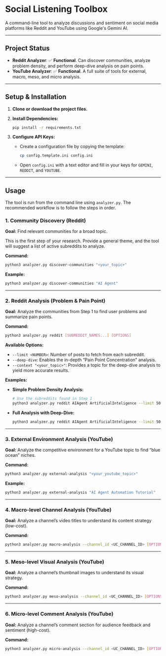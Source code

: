 # Social Listening Toolbox

A command-line tool to analyze discussions and sentiment on social media platforms like Reddit and YouTube using Google's Gemini AI.

---

## Project Status

*   **Reddit Analyzer**: :white_check_mark: **Functional**. Can discover communities, analyze problem density, and perform deep-dive analysis on pain points.
*   **YouTube Analyzer**: :white_check_mark: **Functional**. A full suite of tools for external, macro, meso, and micro analysis.

---

## Setup & Installation

1.  **Clone or download the project files.**

2.  **Install Dependencies:**
    ```bash
    pip install -r requirements.txt
    ```

3.  **Configure API Keys:**
    *   Create a configuration file by copying the template:
        ```bash
        cp config.template.ini config.ini
        ```
    *   Open `config.ini` with a text editor and fill in your keys for `GEMINI`, `REDDIT`, and `YOUTUBE`.

---

## Usage

The tool is run from the command line using `analyzer.py`. The recommended workflow is to follow the steps in order.

### 1. Community Discovery (Reddit)

**Goal:** Find relevant communities for a broad topic.

This is the first step of your research. Provide a general theme, and the tool will suggest a list of active subreddits to analyze.

**Command:**
```bash
python3 analyzer.py discover-communities "<your_topic>"
```

**Example:**
```bash
python3 analyzer.py discover-communities "AI Agent"
```

---

### 2. Reddit Analysis (Problem & Pain Point)

**Goal:** Analyze the communities from Step 1 to find user problems and summarize pain points.

**Command:**
```bash
python3 analyzer.py reddit [SUBREDDIT_NAMES...] [OPTIONS]
```

**Available Options:**
*   `--limit <NUMBER>`: Number of posts to fetch from each subreddit.
*   `--deep-dive`: Enables the in-depth “Pain Point Concentration” analysis.
*   `--context "<your_topic>"`: Provides a topic for the deep-dive analysis to yield more accurate results.

**Examples:**

*   **Simple Problem Density Analysis:**
    ```bash
    # Use the subreddits found in Step 1
    python3 analyzer.py reddit AIAgent ArtificialInteligence --limit 50
    ```

*   **Full Analysis with Deep-Dive:**
    ```bash
    python3 analyzer.py reddit AIAgent ArtificialInteligence --limit 50 --deep-dive --context "AI Agent Development"
    ```

---

### 3. External Environment Analysis (YouTube)

**Goal:** Analyze the competitive environment for a YouTube topic to find “blue ocean” niches.

**Command:**
```bash
python3 analyzer.py external-analysis "<your_youtube_topic>"
```

**Example:**
```bash
python3 analyzer.py external-analysis "AI Agent Automation Tutorial"
```

---

### 4. Macro-level Channel Analysis (YouTube)

**Goal:** Analyze a channel’s video titles to understand its content strategy (low-cost).

**Command:**
```bash
python3 analyzer.py macro-analysis --channel_id <UC_CHANNEL_ID> [OPTIONS]
```

---

### 5. Meso-level Visual Analysis (YouTube)

**Goal:** Analyze a channel’s thumbnail images to understand its visual strategy.

**Command:**
```bash
python3 analyzer.py meso-analysis --channel_id <UC_CHANNEL_ID> [OPTIONS]
```

---

### 6. Micro-level Comment Analysis (YouTube)

**Goal:** Analyze a channel’s comment section for audience feedback and sentiment (high-cost).

**Command:**
```bash
python3 analyzer.py micro-analysis --channel_id <UC_CHANNEL_ID> [OPTIONS]
```